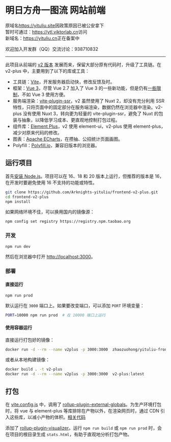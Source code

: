 # 明日方舟一图流 网站前端

原域名<https://yituliu.site>因政策原因已被公安拿下<br>
暂时可通过：<https://ytl.viktorlab.cn>访问<br>
新域名：<https://yituliu.cn>正在备案中


欢迎加入开发群（QQ）交流讨论：938710832

---

此项目从前端的 [v2 版本](https://github.com/Arknights-yituliu/frontend-v2) 发展而来，保留大部分原有代码时，升级了工具链。在 v2-plus 中，主要用到了以下的库或工具：

- 工具链：[Vite](https://cn.vitejs.dev/)，开发服务器启动快，修改反馈及时。
- 框架：[Vue 3](https://cn.vuejs.org/)，尽管 Vue 2.7 加入了 Vue 3 的一些新功能，但是仍有[一些限制](https://v2.cn.vuejs.org/v2/guide/reactivity.html#%E6%A3%80%E6%B5%8B%E5%8F%98%E5%8C%96%E7%9A%84%E6%B3%A8%E6%84%8F%E4%BA%8B%E9%A1%B9)，不如 Vue 3 使用方便。
- 服务端渲染：[vite-plugin-ssr](https://cn.vite-plugin-ssr.com/)，v2 虽然使用了 Nuxt 2，却没有充分利用 SSR 特性，只将页面中的固定部分在服务端渲染，数据仍然在浏览器中渲染。v2-plus 没有使用 Nuxt 3，转向更为轻量的 vite-plugin-ssr，避免了 Nuxt 的包装与抽象，以降低学习成本、更直观地控制打包过程。
- 组件库：[Element Plus](https://element-plus.org/zh-CN/)，v2 使用 element-ui，v2-plus 使用 element-plus，减少对原来代码的修改。
- 图表：[Apache ECharts](https://echarts.apache.org/zh/index.html)，在攒抽、公招统计页面画图。
- Polyfill：[Polyfill.io](https://polyfill.io/v3/)，兼容旧版本的浏览器。

## 运行项目

首先[安装 Node.js](https://nodejs.org/zh-cn/download)。项目可以在 16、18 和 20 版本上运行，但推荐的版本是 16，在开发时要避免使用 16 不支持的功能或特性。

```bash
git clone https://github.com/Arknights-yituliu/frontend-v2-plus.git
cd frontend-v2-plus
npm install
```

如果网络环境不佳，可以换用国内的镜像源：

```bash
npm config set registry https://registry.npm.taobao.org
```

### 开发

```bash
npm run dev
```

然后在浏览器中打开 <http://localhost:3000>。

### 部署

#### 直接运行

```bash
npm run prod
```

默认运行在 `3000` 端口上。如果要改变端口，可以添加 `PORT` 环境变量：

```bash
PORT=10000 npm run prod  # 在 10000 端口上运行
```

#### 使用容器运行

直接运行打包好的镜像：

```bash
docker run -d --rm --name v2plus -p 3000:3000  zhaozuohong/yituliu-frontend-v2-plus:latest
```

或者从本地构建镜像：

```bash
docker build . -t v2-plus
docker run -d --rm --name v2plus -p 3000:3000  v2-plus:latest
```



## 打包

在 [vite.config.js](./vite.config.js) 中，调用了 [rollup-plugin-external-globals](https://github.com/eight04/rollup-plugin-external-globals)。为生产环境打包时，将 vue 与 element-plus 等库排除在产物以外，在渲染网页时，通过 CDN 引入这些库，以减小产物的体积。[相关代码](./src/renderer/_default.page.server.js)

添加了 [rollup-plugin-visualizer](https://github.com/btd/rollup-plugin-visualizer)。运行 `npm run build` 或 `npm run prod` 时，会在项目的根目录生成 `stats.html`，有助于直观地分析打包产物。
